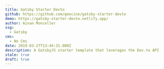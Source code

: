 ```yaml
---
title: Gatsby Starter Devto
github: https://github.com/geocine/gatsby-starter-devto
demo: https://gatsby-starter-devto.netlify.app/
author: Aivan Monceller
ssg:
  - Gatsby
cms:
  - No Cms
date: 2019-03-27T13:44:31.000Z
description: A GatsbyJS starter template that leverages the Dev.to API
stale: true
draft: true
---
```


